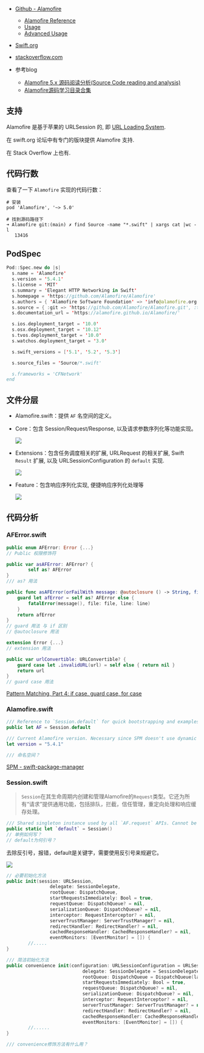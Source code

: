 * [Github - Alamofire](https://github.com/Alamofire/Alamofire)
  * [Alamofire Reference](http://alamofire.github.io/Alamofire/)
  * [Usage](https://github.com/Alamofire/Alamofire/blob/master/Documentation/Usage.md#using-alamofire)
  * [Advanced Usage](https://github.com/Alamofire/Alamofire/blob/master/Documentation/AdvancedUsage.md)

* [Swift.org](https://swift.org/)

* [stackoverflow.com](https://stackoverflow.com/)

* 参考blog
  * [Alamofire 5.x 源码阅读分析(Source Code reading and analysis)](https://rayy.top/2019-2019-12-09-alamofire/)
  * [Alamofire源码学习目录合集](https://juejin.cn/post/6914685327172960263/)



## 支持

Alamofire 是基于苹果的 URLSession 的, 即 [URL Loading System](https://developer.apple.com/documentation/foundation/url_loading_system).

在 swift.org 论坛中有专门的版块提供 Alamofire 支持.

在 Stack Overflow 上也有.



## 代码行数

查看了一下 `Alamofire` 实现的代码行数：

```shell
# 安装
pod 'Alamofire', '~> 5.0'

# 找到源码路径下
➜ Alamofire git:(main) ✗ find Source -name "*.swift" | xargs cat |wc -l
   13416
```



## PodSpec

```swift
Pod::Spec.new do |s|
  s.name = 'Alamofire'
  s.version = '5.4.1'
  s.license = 'MIT'
  s.summary = 'Elegant HTTP Networking in Swift'
  s.homepage = 'https://github.com/Alamofire/Alamofire'
  s.authors = { 'Alamofire Software Foundation' => 'info@alamofire.org' }
  s.source = { :git => 'https://github.com/Alamofire/Alamofire.git', :tag => s.version }
  s.documentation_url = 'https://alamofire.github.io/Alamofire/'

  s.ios.deployment_target = '10.0'
  s.osx.deployment_target = '10.12'
  s.tvos.deployment_target = '10.0'
  s.watchos.deployment_target = '3.0'

  s.swift_versions = ['5.1', '5.2', '5.3']

  s.source_files = 'Source/*.swift'

  s.frameworks = 'CFNetwork'
end
```



## 文件分层

* Alamofire.swift：提供 `AF` 名空间的定义。

* Core：包含 Session/Request/Response, 以及请求参数序列化等功能实现。

  ![](media_Alamofire/001.jpg)

* Extensions：包含任务调度相关的扩展, URLRequest 的相关扩展, Swift `Result` 扩展, 以及 URLSessionConfiguration 的 `default` 实现.

  

  ![](media_Alamofire/001.jpg)

* Feature：包含响应序列化实现, 便捷响应序列化处理等

  ![](media_Alamofire/001.jpg)







## 代码分析

### AFError.swift

```swift
public enum AFError: Error {...}
// Public 权限修饰符
```



```swift
public var asAFError: AFError? {
		self as? AFError
}
/// as? 用法
```



```swift
public func asAFError(orFailWith message: @autoclosure () -> String, file: StaticString = #file, line: UInt = #line) -> AFError {
    guard let afError = self as? AFError else {
        fatalError(message(), file: file, line: line)
    }
    return afError
}
// guard 用法 与 if 区别
// @autoclosure 用法
```



```swift
extension Error {...}
// extension 用法
```



```swift
public var urlConvertible: URLConvertible? {
    guard case let .invalidURL(url) = self else { return nil }
    return url
}
// guard case 用法
```

[Pattern Matching, Part 4: if case, guard case, for case](https://alisoftware.github.io/swift/pattern-matching/2016/05/16/pattern-matching-4/)



### Alamofire.swift

```swift
/// Reference to `Session.default` for quick bootstrapping and examples.
public let AF = Session.default

/// Current Alamofire version. Necessary since SPM doesn't use dynamic libraries. Plus this will be more accurate.
let version = "5.4.1"

/// 命名空间？
```

[SPM - swift-package-manager](https://github.com/apple/swift-package-manager)



### Session.swift

> `Session`在其生命周期内创建和管理Alamofire的`Request`类型。它还为所有“请求”提供通用功能，包括排队，拦截，信任管理，重定向处理和响应缓存处理。

```swift
/// Shared singleton instance used by all `AF.request` APIs. Cannot be modified.
public static let `default` = Session()
// 单例如何写？
// default为何引号？
```

去除反引号，报错，default是关键字，需要使用反引号来规避它。

![](media_Alamofire/004.jpg)



```swift
// 必要初始化方法
public init(session: URLSession,
                delegate: SessionDelegate,
                rootQueue: DispatchQueue,
                startRequestsImmediately: Bool = true,
                requestQueue: DispatchQueue? = nil,
                serializationQueue: DispatchQueue? = nil,
                interceptor: RequestInterceptor? = nil,
                serverTrustManager: ServerTrustManager? = nil,
                redirectHandler: RedirectHandler? = nil,
                cachedResponseHandler: CachedResponseHandler? = nil,
                eventMonitors: [EventMonitor] = []) {
		//.....
}

/// 简洁初始化方法
public convenience init(configuration: URLSessionConfiguration = URLSessionConfiguration.af.default,
                            delegate: SessionDelegate = SessionDelegate(),
                            rootQueue: DispatchQueue = DispatchQueue(label: "org.alamofire.session.rootQueue"),
                            startRequestsImmediately: Bool = true,
                            requestQueue: DispatchQueue? = nil,
                            serializationQueue: DispatchQueue? = nil,
                            interceptor: RequestInterceptor? = nil,
                            serverTrustManager: ServerTrustManager? = nil,
                            redirectHandler: RedirectHandler? = nil,
                            cachedResponseHandler: CachedResponseHandler? = nil,
                            eventMonitors: [EventMonitor] = []) {
 		//...... 
}

/// convenience修饰方法有什么用？
```























